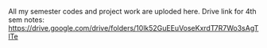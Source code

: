 All my semester codes and project work are uploded here.
Drive link for 4th sem notes: https://drive.google.com/drive/folders/10lk52GuEEuVoseKxrdT7R7Wo3sAgTlTe
